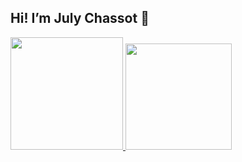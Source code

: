 ## Hi! I’m July Chassot 🙂

<div>
  <a href="https://github.com/LastChassot">
  <img height="180em" src="https://github-readme-stats.vercel.app/api?username=LastChassot&show_icons=true&theme=gruvbox&include_all_commits=true&count_private=true"/>
  <img height="170em" src="https://github-readme-stats.vercel.app/api/top-langs/?username=LastChassot&layout=compact&langs_count=7&theme=gruvbox"/>
</div>

